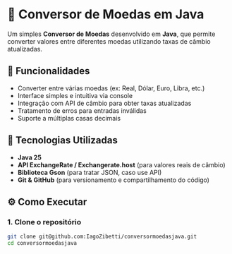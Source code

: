 # 💱 Conversor de Moedas em Java

Um simples **Conversor de Moedas** desenvolvido em **Java**, que permite converter valores entre diferentes moedas utilizando taxas de câmbio atualizadas.


## 🚀 Funcionalidades

- Converter entre várias moedas (ex: Real, Dólar, Euro, Libra, etc.)
- Interface simples e intuitiva via console
- Integração com API de câmbio para obter taxas atualizadas
- Tratamento de erros para entradas inválidas
- Suporte a múltiplas casas decimais


## 🧩 Tecnologias Utilizadas

- **Java 25**
- **API ExchangeRate / Exchangerate.host** (para valores reais de câmbio)
- **Biblioteca Gson** (para tratar JSON, caso use API)
- **Git & GitHub** (para versionamento e compartilhamento do código)


## ⚙️ Como Executar

### 1. Clone o repositório
```bash
git clone git@github.com:IagoZibetti/conversormoedasjava.git
cd conversormoedasjava